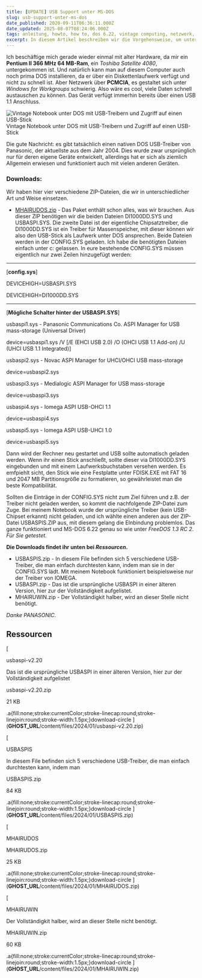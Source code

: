 ```yaml
---
title: [UPDATE] USB Support unter MS-DOS
slug: usb-support-unter-ms-dos
date_published: 2020-09-11T06:36:11.000Z
date_updated: 2025-08-07T08:24:06.000Z
tags: anleitung, howto, how to, dos 6.22, vintage computing, netzwerk, sicherheitsupdate
excerpt: In diesem Artikel beschreiben wir die Vorgehensweise, um unter MS-DOS einen USB Treiber zu laden um einen USB-Stick einzubinden.
---
```


Ich beschäftige mich gerade wieder einmal mit alter Hardware, da mir ein **Pentium II 366 MHz 64 MB-Ram**, ein *Toshiba Satellite 4080*, untergekommen ist. Und natürlich kann man auf diesem Computer auch noch prima DOS installieren, da er über ein Diskettenlaufwerk verfügt und nicht zu schnell ist. Aber Netzwerk über **PCMCIA**, es gestaltet sich unter *Windows for Workgroups* schwierig. Also wäre es cool, viele Daten schnell austauschen zu können. Das Gerät verfügt immerhin bereits über einen USB 1.1 Anschluss.

![Vintage Notebook unter DOS mit USB-Treibern und Zugriff auf einen USB-Stick](__GHOST_URL__/content/images/2020/09/dos.jpg)Vintage Notebook unter DOS mit USB-Treibern und Zugriff auf einen USB-Stick

Die gute Nachricht: es gibt tatsächlich einen nativen DOS USB-Treiber von Panasonic, der aktuellste aus dem Jahr 2004. Dies wurde zwar ursprünglich nur für deren eigene Geräte entwickelt, allerdings hat er sich als ziemlich Allgemein erwiesen und funktioniert auch mit vielen anderen Geräten.

### Downloads:

Wir haben hier vier verschiedene ZIP-Dateien, die wir in unterschiedlicher Art und Weise einsetzen.

- [MHAIRUDOS.zip](__GHOST_URL__/content/files/2024/01/MHAIRUDOS.zip) - Das Paket enthält schon alles, was wir brauchen. Aus dieser ZIP benötigen wir die beiden Dateien DI1000DD.SYS und USBASPI.SYS. Die zweite Datei ist der eigentliche Chipsatztreiber, die DI1000DD.SYS ist ein Treiber für Massenspeicher, mit dieser können wir also den USB-Stick als Laufwerk unter DOS ansprechen. Beide Dateien werden in der CONFIG.SYS geladen. Ich habe die benötigten Dateien einfach unter c: gelassen. In eure bestehende CONFIG.SYS müssen eigentlich nur zwei Zeilen hinzugefügt werden:

---

[**config.sys**]

DEVICEHIGH=USBASPI.SYS

DEVICEHIGH=DI1000DD.SYS

---

[**Mögliche Schalter hinter der USBASPI.SYS**]

usbaspi1.sys - Panasonic Communications Co. ASPI Manager for USB mass-storage (Universal Driver)

device=usbaspi1.sys /V [/E (EHCI USB 2.0) /O (OHCI USB 1.1 Add-on) /U (UHCI USB 1.1 Integrated)]

usbaspi2.sys - Novac ASPI Manager for UHCI/OHCI USB mass-storage

device=usbaspi2.sys

usbaspi3.sys - Medialogic ASPI Manager for USB mass-storage

device=usbaspi3.sys

usbaspi4.sys - Iomega ASPI USB-OHCI 1.1

device=usbaspi4.sys

usbaspi5.sys - Iomega ASPI USB-UHCI 1.0

device=usbaspi5.sys

Dann wird der Rechner neu gestartet und USB sollte automatisch geladen werden. Wenn ihr einen Stick anschließt, sollte dieser via DI1000DD.SYS eingebunden und mit einem Laufwerksbuchstaben versehen werden. Es emfpiehlt sicht, den Stick wie eine Festplatte unter FDISK.EXE mit FAT 16 und 2047 MB Partitionsgröße zu formatieren, so gewährleistet man die beste Kompatibilität.

Sollten die Einträge in der CONFIG.SYS nicht zum Ziel führen und z.B. der Treiber nicht geladen werden, so kommt die nachfolgende ZIP-Datei zum Zuge. Bei meinem Notebook wurde der ursprüngliche Treiber (kein USB-Chipset erkannt) nicht geladen, und ich wählte einen anderen aus der ZIP-Datei USBASPIS.ZIP aus, mit diesem gelang die EInbindung problemlos. Das ganze funktioniert und MS-DOS 6.22 genau so wie unter *FreeDOS 1.3 RC 2*. *Für Sie getestet*.

**Die Downloads findet ihr unten bei *Ressourcen*.**

- USBASPIS.zip - In diesem File befinden sich 5 verschiedene USB-Treiber, die man einfach durchtesten kann, indem man sie in der CONFIG.SYS lädt. Mit meinem Notebook funktioniert beispielsweise nur der Treiber von IOMEGA.
- USBASPI.zip - Das ist die ursprüngliche USBASPI in einer älteren Version, hier zur der Vollständigkeit aufgelistet.
- MHAIRUWIN.zip - Der Vollständigkit halber, wird an dieser Stelle nicht benötigt.

*Danke PANASONIC*.

## Ressourcen

[

usbaspi-v2.20

Das ist die ursprüngliche USBASPI in einer älteren Version, hier zur der Vollständigkeit aufgelistet

usbaspi-v2.20.zip

21 KB

.a{fill:none;stroke:currentColor;stroke-linecap:round;stroke-linejoin:round;stroke-width:1.5px;}download-circle
](__GHOST_URL__/content/files/2024/01/usbaspi-v2.20.zip)

[

USBASPIS

In diesem File befinden sich 5 verschiedene USB-Treiber, die man einfach durchtesten kann, indem man

USBASPIS.zip

84 KB

.a{fill:none;stroke:currentColor;stroke-linecap:round;stroke-linejoin:round;stroke-width:1.5px;}download-circle
](__GHOST_URL__/content/files/2024/01/USBASPIS.zip)

[

MHAIRUDOS

MHAIRUDOS.zip

25 KB

.a{fill:none;stroke:currentColor;stroke-linecap:round;stroke-linejoin:round;stroke-width:1.5px;}download-circle
](__GHOST_URL__/content/files/2024/01/MHAIRUDOS.zip)

[

MHAIRUWIN

Der Vollständigkit halber, wird an dieser Stelle nicht benötigt.

MHAIRUWIN.zip

60 KB

.a{fill:none;stroke:currentColor;stroke-linecap:round;stroke-linejoin:round;stroke-width:1.5px;}download-circle
](__GHOST_URL__/content/files/2024/01/MHAIRUWIN.zip)
